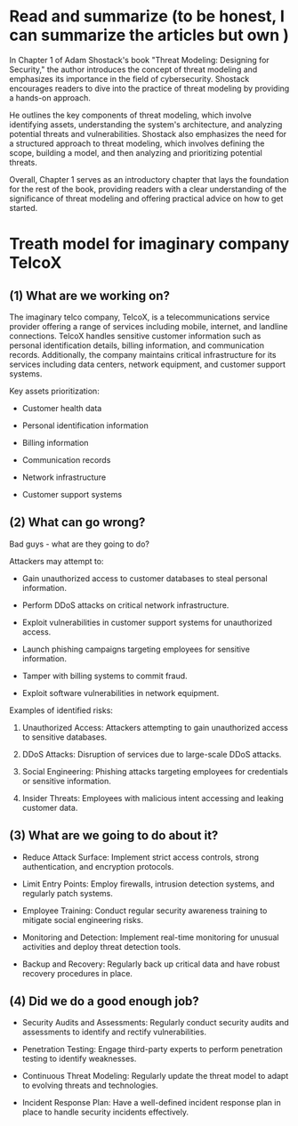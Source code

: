# Read and summarize (to be honest, I can summarize the articles but own )

In Chapter 1 of Adam Shostack's book "Threat Modeling: Designing for Security," the author introduces the concept of threat modeling and emphasizes its importance in the field of cybersecurity. Shostack encourages readers to dive into the practice of threat modeling by providing a hands-on approach.

He outlines the key components of threat modeling, which involve identifying assets, understanding the system's architecture, and analyzing potential threats and vulnerabilities. Shostack also emphasizes the need for a structured approach to threat modeling, which involves defining the scope, building a model, and then analyzing and prioritizing potential threats.

Overall, Chapter 1 serves as an introductory chapter that lays the foundation for the rest of the book, providing readers with a clear understanding of the significance of threat modeling and offering practical advice on how to get started.

# Treath model for imaginary company TelcoX

## (1) What are we working on?

The imaginary telco company, TelcoX, is a telecommunications service provider offering a range of services including mobile, internet, and landline connections. TelcoX handles sensitive customer information such as personal identification details, billing information, and communication records. Additionally, the company maintains critical infrastructure for its services including data centers, network equipment, and customer support systems.

Key assets prioritization:

- Customer health data

- Personal identification information

- Billing information

- Communication records

- Network infrastructure

- Customer support systems

## (2) What can go wrong?

Bad guys - what are they going to do?

Attackers may attempt to:

- Gain unauthorized access to customer databases to steal personal information.

- Perform DDoS attacks on critical network infrastructure.

- Exploit vulnerabilities in customer support systems for unauthorized access.

- Launch phishing campaigns targeting employees for sensitive information.

- Tamper with billing systems to commit fraud.

- Exploit software vulnerabilities in network equipment.

Examples of identified risks:

1. Unauthorized Access: Attackers attempting to gain unauthorized access to sensitive databases.

2. DDoS Attacks: Disruption of services due to large-scale DDoS attacks.

3. Social Engineering: Phishing attacks targeting employees for credentials or sensitive information.

4. Insider Threats: Employees with malicious intent accessing and leaking customer data.

## (3) What are we going to do about it?

- Reduce Attack Surface: Implement strict access controls, strong authentication, and encryption protocols.

- Limit Entry Points: Employ firewalls, intrusion detection systems, and regularly patch systems.

- Employee Training: Conduct regular security awareness training to mitigate social engineering risks.

- Monitoring and Detection: Implement real-time monitoring for unusual activities and deploy threat detection tools.

- Backup and Recovery: Regularly back up critical data and have robust recovery procedures in place.

## (4) Did we do a good enough job?

- Security Audits and Assessments: Regularly conduct security audits and assessments to identify and rectify vulnerabilities.

- Penetration Testing: Engage third-party experts to perform penetration testing to identify weaknesses.

- Continuous Threat Modeling: Regularly update the threat model to adapt to evolving threats and technologies.

- Incident Response Plan: Have a well-defined incident response plan in place to handle security incidents effectively.
